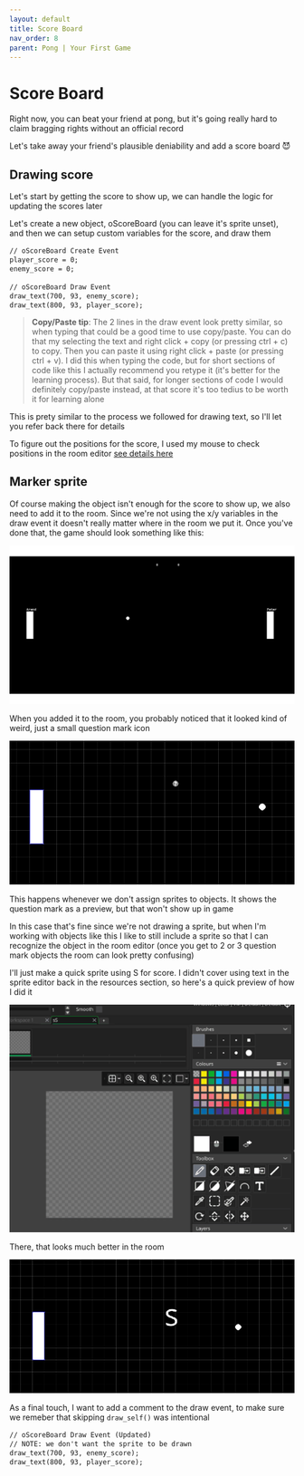 ```yaml
---
layout: default
title: Score Board
nav_order: 8
parent: Pong | Your First Game
---
```


# Score Board

Right now, you can beat your friend at pong, but it's going really hard to claim bragging rights without an official record

Let's take away your friend's plausible deniability and add a score board 😈

## Drawing score

Let's start by getting the score to show up, we can handle the logic for updating the scores later

Let's create a new object, oScoreBoard (you can leave it's sprite unset), and then we can setup custom variables for the score, and draw them

```
// oScoreBoard Create Event
player_score = 0;
enemy_score = 0;

// oScoreBoard Draw Event
draw_text(700, 93, enemy_score);
draw_text(800, 93, player_score);
```

> **Copy/Paste tip**: The 2 lines in the draw event look pretty similar, so when typing that could be a good time to use copy/paste. You can do that my selecting the text and right click + copy (or pressing ctrl + c) to copy. Then you can paste it using right click + paste (or pressing ctrl + v). I did this when typing the code, but for short sections of code like this I actually recommend you retype it (it's better for the learning process). But that said, for longer sections of code I would definitely copy/paste instead, at that score it's too tedius to be worth it for learning alone

This is prety similar to the process we followed for drawing text, so I'll let you refer back there for details

To figure out the positions for the score, I used my mouse to check positions in the room editor [see details here]('../0_Pong_YourFirstGame/5_GMLBasics.html#x--y-axis')

## Marker sprite

Of course making the object isn't enough for the score to show up, we also need to add it to the room. Since we're not using the x/y variables in the draw event it doesn't really matter where in the room we put it. Once you've done that, the game should look something like this:

![](../../images/pong/0_0_score.png)

When you added it to the room, you probably noticed that it looked kind of weird, just a small question mark icon

![](../../images/pong/room_editor_question_mark.png)

This happens whenever we don't assign sprites to objects. It shows the question mark as a preview, but that won't show up in game

In this case that's fine since we're not drawing a sprite, but when I'm working with objects like this I like to still include a sprite so that I can recognize the object in the room editor (once you get to 2 or 3 question mark objects the room can look pretty confusing)

I'll just make a quick sprite using S for score. I didn't cover using text in the sprite editor back in the resources section, so here's a quick preview of how I did it

![](../../images/pong/sprite_editor_text.gif)

There, that looks much better in the room

![](../../images/pong/room_editor_s_marker.png)

As a final touch, I want to add a comment to the draw event, to make sure we remeber that skipping ``draw_self()`` was intentional

```
// oScoreBoard Draw Event (Updated)
// NOTE: we don't want the sprite to be drawn
draw_text(700, 93, enemy_score);
draw_text(800, 93, player_score);
```
